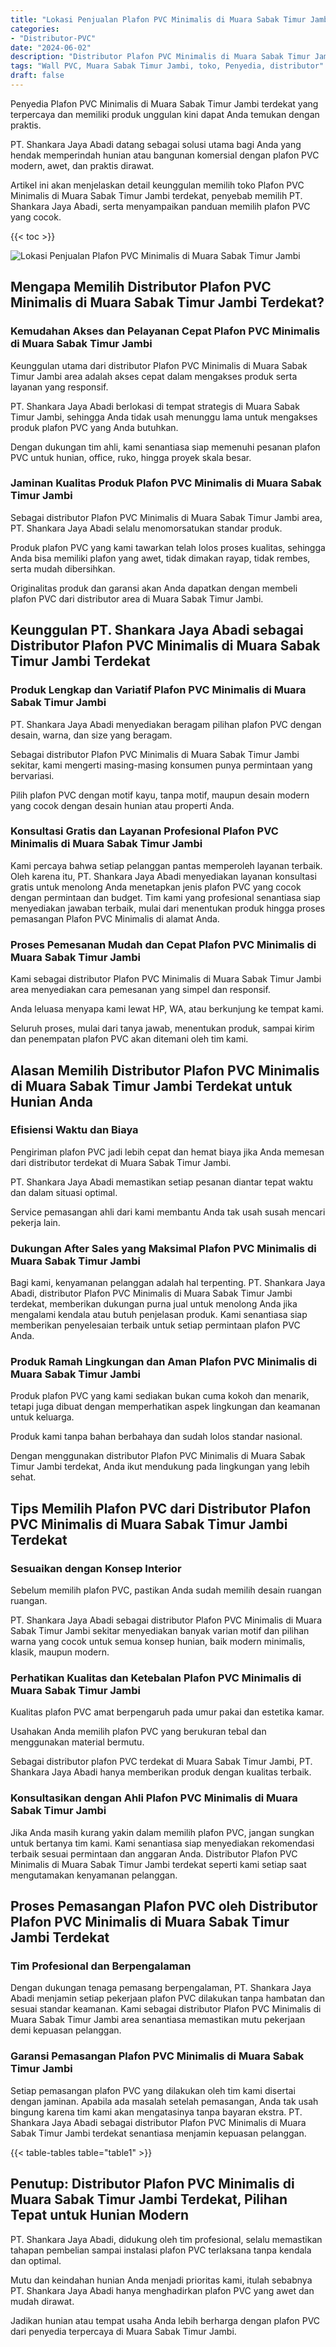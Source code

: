 ```yaml
---
title: "Lokasi Penjualan Plafon PVC Minimalis di Muara Sabak Timur Jambi"
categories: 
- "Distributor-PVC"
date: "2024-06-02"
description: "Distributor Plafon PVC Minimalis di Muara Sabak Timur Jambi bagi rumah, office, serta toko. Panel berkualitas, variasi motif, variasi warna menarik, dengan layanan instalasi oleh tenaga ahli berpengalaman dan kepastian resmi!|Jasa distribusi Plafon PVC Minimalis di Muara Sabak Timur Jambi untuk kebutuhan rumah, kantor, maupun gerai, dengan material terbaik dan instalasi oleh tenaga ahli profesional serta garansi resmi.|Alternatif Plafon PVC Minimalis di Muara Sabak Timur Jambi yang terbukti bagi tempat tinggal, office, serta gerai, bersama panel berkualitas dan penempatan ditangani oleh tenaga ahli ahli dan kepastian resmi.|Penjualan Plafon PVC Minimalis di Muara Sabak Timur Jambi untuk tempat tinggal, perkantoran, serta ritel, beserta material berkualitas dan pemasangan ditangani oleh teknisi berpengalaman, lengkap dengan kepastian resmi.}"
tags: "Wall PVC, Muara Sabak Timur Jambi, toko, Penyedia, distributor"
draft: false
---
```


Penyedia Plafon PVC Minimalis di Muara Sabak Timur Jambi terdekat yang terpercaya dan memiliki produk unggulan kini dapat Anda temukan dengan praktis.

PT. Shankara Jaya Abadi datang sebagai solusi utama bagi Anda yang hendak memperindah hunian atau bangunan komersial dengan plafon PVC modern, awet, dan praktis dirawat.

Artikel ini akan menjelaskan detail keunggulan memilih toko Plafon PVC Minimalis di Muara Sabak Timur Jambi terdekat, penyebab memilih PT. Shankara Jaya Abadi, serta menyampaikan panduan memilih plafon PVC yang cocok.

{{< toc >}}

![Lokasi Penjualan Plafon PVC Minimalis di Muara Sabak Timur Jambi](/images/Distributor-PVC/Lokasi-Penjualan-Plafon-PVC-Minimalis-di-Muara-Sabak-Timur-Jambi.png)


## Mengapa Memilih Distributor Plafon PVC Minimalis di Muara Sabak Timur Jambi Terdekat?

### Kemudahan Akses dan Pelayanan Cepat Plafon PVC Minimalis di Muara Sabak Timur Jambi

Keunggulan utama dari distributor Plafon PVC Minimalis di Muara Sabak Timur Jambi area adalah akses cepat dalam mengakses produk serta layanan yang responsif.

PT. Shankara Jaya Abadi berlokasi di tempat strategis di Muara Sabak Timur Jambi, sehingga Anda tidak usah menunggu lama untuk mengakses produk plafon PVC yang Anda butuhkan.

Dengan dukungan tim ahli, kami senantiasa siap memenuhi pesanan plafon PVC untuk hunian, office, ruko, hingga proyek skala besar.

### Jaminan Kualitas Produk Plafon PVC Minimalis di Muara Sabak Timur Jambi

Sebagai distributor Plafon PVC Minimalis di Muara Sabak Timur Jambi area, PT. Shankara Jaya Abadi selalu menomorsatukan standar produk.

Produk plafon PVC yang kami tawarkan telah lolos proses kualitas, sehingga Anda bisa memiliki plafon yang awet, tidak dimakan rayap, tidak rembes, serta mudah dibersihkan.

Originalitas produk dan garansi akan Anda dapatkan dengan membeli plafon PVC dari distributor area di Muara Sabak Timur Jambi.

## Keunggulan PT. Shankara Jaya Abadi sebagai Distributor Plafon PVC Minimalis di Muara Sabak Timur Jambi Terdekat

### Produk Lengkap dan Variatif Plafon PVC Minimalis di Muara Sabak Timur Jambi

PT. Shankara Jaya Abadi menyediakan beragam pilihan plafon PVC dengan desain, warna, dan size yang beragam.

Sebagai distributor Plafon PVC Minimalis di Muara Sabak Timur Jambi sekitar, kami mengerti masing-masing konsumen punya permintaan yang bervariasi.

Pilih plafon PVC dengan motif kayu, tanpa motif, maupun desain modern yang cocok dengan desain hunian atau properti Anda.

### Konsultasi Gratis dan Layanan Profesional Plafon PVC Minimalis di Muara Sabak Timur Jambi

Kami percaya bahwa setiap pelanggan pantas memperoleh layanan terbaik. Oleh karena itu, PT. Shankara Jaya Abadi menyediakan layanan konsultasi gratis untuk menolong Anda menetapkan jenis plafon PVC yang cocok dengan permintaan dan budget. Tim kami yang profesional senantiasa siap menyediakan jawaban terbaik, mulai dari menentukan produk hingga proses pemasangan Plafon PVC Minimalis di alamat Anda.

### Proses Pemesanan Mudah dan Cepat Plafon PVC Minimalis di Muara Sabak Timur Jambi

Kami sebagai distributor Plafon PVC Minimalis di Muara Sabak Timur Jambi area menyediakan cara pemesanan yang simpel dan responsif.

Anda leluasa menyapa kami lewat HP, WA, atau berkunjung ke tempat kami.

Seluruh proses, mulai dari tanya jawab, menentukan produk, sampai kirim dan penempatan plafon PVC akan ditemani oleh tim kami.

## Alasan Memilih Distributor Plafon PVC Minimalis di Muara Sabak Timur Jambi Terdekat untuk Hunian Anda

### Efisiensi Waktu dan Biaya

Pengiriman plafon PVC jadi lebih cepat dan hemat biaya jika Anda memesan dari distributor terdekat di Muara Sabak Timur Jambi.

PT. Shankara Jaya Abadi memastikan setiap pesanan diantar tepat waktu dan dalam situasi optimal.

Service pemasangan ahli dari kami membantu Anda tak usah susah mencari pekerja lain.

### Dukungan After Sales yang Maksimal Plafon PVC Minimalis di Muara Sabak Timur Jambi

Bagi kami, kenyamanan pelanggan adalah hal terpenting. PT. Shankara Jaya Abadi, distributor Plafon PVC Minimalis di Muara Sabak Timur Jambi terdekat, memberikan dukungan purna jual untuk menolong Anda jika mengalami kendala atau butuh penjelasan produk. Kami senantiasa siap memberikan penyelesaian terbaik untuk setiap permintaan plafon PVC Anda.

### Produk Ramah Lingkungan dan Aman Plafon PVC Minimalis di Muara Sabak Timur Jambi

Produk plafon PVC yang kami sediakan bukan cuma kokoh dan menarik, tetapi juga dibuat dengan memperhatikan aspek lingkungan dan keamanan untuk keluarga.

Produk kami tanpa bahan berbahaya dan sudah lolos standar nasional.

Dengan menggunakan distributor Plafon PVC Minimalis di Muara Sabak Timur Jambi terdekat, Anda ikut mendukung pada lingkungan yang lebih sehat.

## Tips Memilih Plafon PVC dari Distributor Plafon PVC Minimalis di Muara Sabak Timur Jambi Terdekat

### Sesuaikan dengan Konsep Interior

Sebelum memilih plafon PVC, pastikan Anda sudah memilih desain ruangan ruangan.

PT. Shankara Jaya Abadi sebagai distributor Plafon PVC Minimalis di Muara Sabak Timur Jambi sekitar menyediakan banyak varian motif dan pilihan warna yang cocok untuk semua konsep hunian, baik modern minimalis, klasik, maupun modern.

### Perhatikan Kualitas dan Ketebalan Plafon PVC Minimalis di Muara Sabak Timur Jambi

Kualitas plafon PVC amat berpengaruh pada umur pakai dan estetika kamar.

Usahakan Anda memilih plafon PVC yang berukuran tebal dan menggunakan material bermutu.

Sebagai distributor plafon PVC terdekat di Muara Sabak Timur Jambi, PT. Shankara Jaya Abadi hanya memberikan produk dengan kualitas terbaik.

### Konsultasikan dengan Ahli Plafon PVC Minimalis di Muara Sabak Timur Jambi

Jika Anda masih kurang yakin dalam memilih plafon PVC, jangan sungkan untuk bertanya tim kami. Kami senantiasa siap menyediakan rekomendasi terbaik sesuai permintaan dan anggaran Anda. Distributor Plafon PVC Minimalis di Muara Sabak Timur Jambi terdekat seperti kami setiap saat mengutamakan kenyamanan pelanggan.

## Proses Pemasangan Plafon PVC oleh Distributor Plafon PVC Minimalis di Muara Sabak Timur Jambi Terdekat

### Tim Profesional dan Berpengalaman

Dengan dukungan tenaga pemasang berpengalaman, PT. Shankara Jaya Abadi menjamin setiap pekerjaan plafon PVC dilakukan tanpa hambatan dan sesuai standar keamanan. Kami sebagai distributor Plafon PVC Minimalis di Muara Sabak Timur Jambi area senantiasa memastikan mutu pekerjaan demi kepuasan pelanggan.

### Garansi Pemasangan Plafon PVC Minimalis di Muara Sabak Timur Jambi

Setiap pemasangan plafon PVC yang dilakukan oleh tim kami disertai dengan jaminan. Apabila ada masalah setelah pemasangan, Anda tak usah bingung karena tim kami akan mengatasinya tanpa bayaran ekstra. PT. Shankara Jaya Abadi sebagai distributor Plafon PVC Minimalis di Muara Sabak Timur Jambi terdekat senantiasa menjamin kepuasan pelanggan.

{{< table-tables table="table1" >}}

## Penutup: Distributor Plafon PVC Minimalis di Muara Sabak Timur Jambi Terdekat, Pilihan Tepat untuk Hunian Modern

PT. Shankara Jaya Abadi, didukung oleh tim profesional, selalu memastikan tahapan pembelian sampai instalasi plafon PVC terlaksana tanpa kendala dan optimal.

Mutu dan keindahan hunian Anda menjadi prioritas kami, itulah sebabnya PT. Shankara Jaya Abadi hanya menghadirkan plafon PVC yang awet dan mudah dirawat.

Jadikan hunian atau tempat usaha Anda lebih berharga dengan plafon PVC dari penyedia terpercaya di Muara Sabak Timur Jambi.